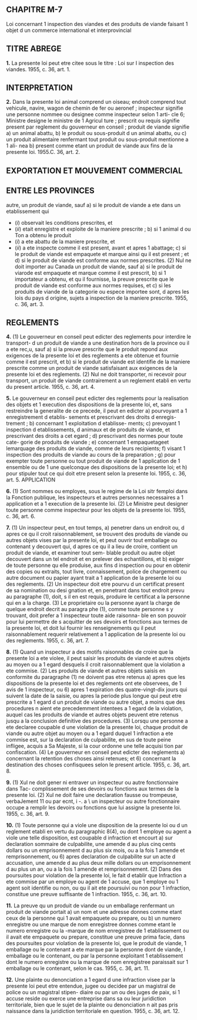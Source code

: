 
## CHAPITRE M-7
Loi concernant 1 inspection des viandes et des
produits de viande faisant 1 objet d un
commerce international et interprovincial

## TITRE ABREGE

**1.** La presente loi peut etre citee sous le
titre : Loi sur I inspection des viandes. 1955, c.
36, art. 1.

## INTERPRETATION

**2.** Dans la presente loi
animal comprend un oiseau;
endroit comprend tout vehicule, navire,
wagon de chemin de fer ou aeronef ;
inspecteur signifie une personne nommee
ou designee comme inspecteur selon 1 arti-
cle 6;
Ministre designe le ministre de 1 Agricul
ture ;
prescrit ou requis signifie present par
reglement du gouverneur en conseil ;
produit de viande signifie
a) un animal abattu,
b) le produit ou sous-produit d un animal
abattu, ou
c) un produit alimentaire renfermant tout
produit ou sous-produit mentionne a 1 ali-
nea b)
present comme etant un produit de viande
aux fins de la presente loi. 1955.C. 36,
art. 2.

## EXPORTATION ET MOUVEMENT COMMERCIAL

## ENTRE LES PROVINCES
autre, un produit de viande, sauf
a) si le produit de viande a ete
dans un etablissement qui
  * (_i_) observait les conditions prescrites, et
  * (_ii_) etait enregistre et exploite de la
maniere prescrite ;
b) si 1 animal d ou Ton a obtenu le produit
  * (_i_) a ete abattu de la maniere prescrite,
et
  * (_ii_) a ete inspecte comme il est present,
avant et apres 1 abattage;
c) si le produit de viande est empaquete et
marque ainsi qu il est present ; et
d) si le produit de viande est conforme aux
normes prescrites.
(2) Nul ne doit importer au Canada un
produit de viande, sauf
a) si le produit de viarode est empaquete et
marque comme il est prescrit,
b) si 1 importateur a obtenu, et qu il
fournisse, la preuve prescrite que le produit
de viande est conforme aux normes requises,
et
c) si les produits de viande de la categorie
ou espece importee sont, d apres les lois du
pays d origine, sujets a inspection de la
maniere prescrite. 1955, c. 36, art. 3.

## REGLEMENTS

**4.** (1) Le gouverneur en conseil peut edicter
des reglements pour interdire le transport-
d un produit de viande a une destination hors
de la province ou il a ete rec,u, sauf
a) si la preuve prescrite que le produit
repond aux exigences de la presente loi et
des reglements a ete obtenue et fournie
comme il est prescrit, et
b) si le produit de viande est identifie de
la maniere prescrite comme un produit de
viande satisfaisant aux exigences de la
presente loi et des reglements.
(2) Nul ne doit transporter, ni recevoir pour
transport, un produit de viande contrairement
a un reglement etabli en vertu du present
article. 1955, c. 36, art. 4.

**5.** Le gouverneur en conseil peut edicter
des reglements pour la realisation des objets
et 1 execution des dispositions de la presente
loi, et, sans restreindre la generalite de ce
precede, il peut en edicter
a) pourvoyant a 1 enregistrement d etablis-
sements et prescrivant des droits d enregis-
trement ;
b) concernant 1 exploitation d etablisse-
ments;
c) prevoyant 1 inspection d etablissements,
d animaux et de produits de viande, et
prescrivant des droits a cet egard ;
d) prescrivant des normes pour toute cate-
gorie de produits de viande ;
e) concernant 1 empaquetageet lemarquage
des produits de viande, comme de leurs
recipients;
f) visant 1 inspection des produits de viande
au cours de la preparation ;
g) pour exempter toute personne ou tout
produit de viande de 1 application de
1 ensemble ou de 1 une quelconque des
dispositions de la presente loi; et
h) pour stipuler tout ce qui doit etre present
selon la presente loi. 1955, c. 36, art. 5.
APPLICATION

**6.** (1) Sont nommes ou employes, sous le
regime de la Loi sitr femploi dans la Fonction
publique, les inspecteurs et autres personnes
necessaires a 1 application et a 1 execution de
la presente loi.
(2) Le Ministre peut designer toute personne
comme inspecteur pour les objets de la
presente loi. 1955, c. 36, art. 6.

**7.** (1) Un inspecteur peut, en tout temps,
a) penetrer dans un endroit ou, d apres ce
qu il croit raisonnablement, se trouvent des
produits de viande ou autres objets vises
par la presente loi, et peut ouvrir tout
emballage ou contenant y decouvert qui,
d apres ce qu il a lieu de croire, contient un
produit de viande, et examiner tout sem-
blable produit ou autre objet decouvert
dans un tel endroit et en prelever des
echantillons, et
b) exiger de toute personne qu elle produise,
aux fins d inspection ou pour en obtenir des
copies ou extraits, tout livre, connaissement,
police de chargement ou autre document
ou papier ayant trait a 1 application de la
presente loi ou des reglements.
(2) Un inspecteur doit etre pourvu d un
certificat present de sa nomination ou desi
gnation et, en penetrant dans tout endroit
prevu au paragraphe (1), doit, s il en est
requis, produire le certificat a la personne qui
en a la charge.
(3) Le proprietaire ou la personne ayant la
charge de quelque endroit decrit au paragra
phe (1), comme toute personne s y trouvant,
doit prefer a 1 inspecteur toute aide raisonna-
ble en son pouvoir pour lui permettre de
s acquitter de ses devoirs et fonctions aux
termes de la presente loi, et doit lui fournir
les renseignements qu il peut raisonnablement
requerir relativement a 1 application de la
presente loi ou des reglements. 1955, c. 36,
art. 7.

**8.** (1) Quand un inspecteur a des motifs
raisonnables de croire que la presente loi a
ete violee, il peut saisir les produits de viande
et autres objets au moyen ou a 1 egard
desquels il croit raisonnablement que la
violation a ete commise.
(2) Les produits de viande et autres objets
saisis en conformite du paragraphe (1) ne
doivent pas etre retenus
a) apres que les dispositions de la presente
loi et des reglements ont ete observees, de
1 avis de 1 inspecteur, ou
6) apres 1 expiration des quatre-vingt-dix
jours qui suivent la date de la saisie, ou
apres la periode plus longue qui peut etre
prescrite a 1 egard d un produit de viande
ou autre objet,
a moins que des procedures n aient ete
precedemment intentees a 1 egard de la
violation, auquel cas les produits de viande
et autres objets peuvent etre retenus jusqu a
la conclusion definitive des procedures.
(3) Lorsqu une personne a ete declaree
coupable d une violation de la presente loi,
chaque produit de viande ou autre objet au
moyen ou a 1 egard duquel 1 infraction a ete
commise est, sur la declaration de culpabilite,
en sus de toute peine infligee, acquis a Sa
Majeste, si la cour ordonne une telle acquisi
tion par confiscation.
(4) Le gouverneur en conseil peut edicter
des reglements
a) concernant la retention des choses
ainsi retenues; et
6) concernant la destination des choses
confisquees selon le present article. 1955, c.
36, art. 8.

**9.** (1) Xul ne doit gener ni entraver un
inspecteur ou autre fonctionnaire dans Tac-
complissement de ses devoirs ou fonctions aux
termes de la presente loi.
(2) Xul ne doit faire une declaration fausse
ou trompeuse, verbaJement 11 ou par ecnt, i -. a \ un
inspecteur ou autre fonctionnaire occupe a
remplir les devoirs ou fonctions que lui assigne
la presente loi. 1955, c. 36, art. 9.

**10.** (1) Toute personne qui a viole une
disposition de la presente loi ou d un
reglement etabli en vertu du paragraphic 8(4),
ou dont 1 employe ou agent a viole une telle
disposition, est coupable d infraction et
encourt
a) sur declaration sommaire de culpabilite,
une amende d au plus cinq cents dollars ou
un emprisonnement d au plus six mois, ou
a la fois 1 amende et remprisonnement, ou
6) apres declaration de culpabilite sur un
acte d accusation, une amende d au plus
deux mille dollars ou un emprisonnement
d au plus un an, ou a la fois 1 amende et
remprisonnement.
(2) Dans des poursuites pour violation de
la presente loi, le fait d etablir que Infraction
a ete commise par un employe ou agent de
1 accuse, que 1 employe ou 1 agent soit identifie
ou non, ou qu il ait ete poursuivi ou non pour
1 infraction, constitue une preuve suffisante
de 1 infraction. 1955, c. 36, art. 10.

**11.** La preuve qu un produit de viande ou
un emballage renfermant un produit de
viande portait
a) un nom et une adresse donnes comme
etant ceux de la personne qui 1 avait
empaquete ou prepare, ou
b) un numero enregistre ou une marque de
nom enregistree donnes comme etant le
numero enregistre ou la -marque de nom
enregistree de 1 etablissement ou il avait ete
empaquete ou prepare,
constitue une preuve prima facie, dans des
poursuites pour violation de la presente loi,
que le produit de viande, 1 emballage ou le
contenant a ete marque par la personne dont
de viande, I emballage ou le contenant, ou
par la personne exploitant 1 etablissement
dont le numero enregistre ou la marque de
nom enregistree paraissait sur 1 emballage ou
le contenant, selon le cas. 1955, c. 36, art. 11.

**12.** Une plainte ou denonciation a 1 egard
d une infraction visee par la presente loi peut
etre entendue, jugee ou decidee par un
magistral de police ou un magistral stipen-
diaire ou par un ou des juges de paix, si
1 accuse reside ou exerce une entreprise dans
sa ou leur juridiction territoriale, bien que le
sujet de la plainte ou denonciation n ait pas
pris naissance dans la juridiction territoriale
en question. 1955, c. 36, art. 12.
